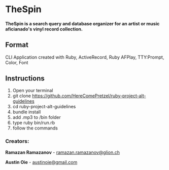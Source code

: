 # **TheSpin**
#### **TheSpin** is a search query and database organizer for an artist or music aficianado's vinyl record collection.

## **Format**

CLI Application created with Ruby, ActiveRecord, Ruby AFPlay, TTY:Prompt, Color, Font


## **Instructions**

1. Open your terminal
2. git clone https://github.com/HereComePretzel/ruby-project-alt-guidelines
3. cd ruby-project-alt-guidelines
4. bundle install
5. add .mp3 to /bin folder
6. type ruby bin/run.rb
7. follow the commands


### **Creators:**


**Ramazan Ramazanov** - ramazan.ramazanov@glion.ch

**Austin Oie** - austinoie@gmail.com